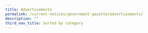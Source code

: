 ```yaml
---
title: Advertisements
permalink: /current-notices/government-gazette/advertisements/
description: ""
third_nav_title: Sorted by category
---
```

